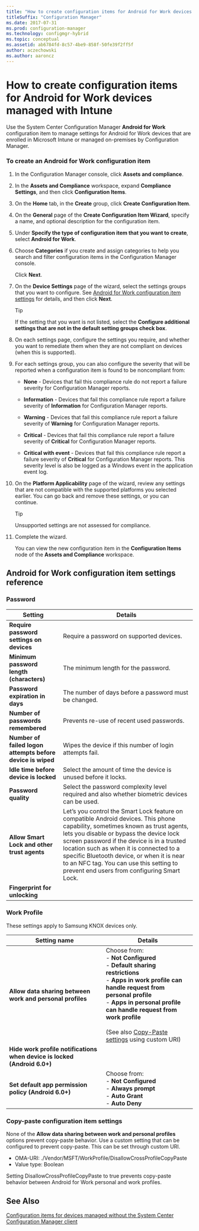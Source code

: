 ```yaml
---
title: "How to create configuration items for Android for Work devices managed with Intune"
titleSuffix: "Configuration Manager"
ms.date: 2017-07-31
ms.prod: configuration-manager
ms.technology: configmgr-hybrid
ms.topic: conceptual
ms.assetid: ab6784fd-8c57-4be9-858f-50fe39f2ff5f
author: aczechowski
ms.author: aaroncz
---
```

# How to create configuration items for Android for Work devices managed with Intune

 Use the System Center Configuration Manager **Android for Work** configuration item to manage settings for Android for Work devices that are enrolled in Microsoft Intune or managed on-premises by Configuration Manager.  

### To create an Android for Work configuration item  

1. In the Configuration Manager console, click **Assets and compliance**.  

2. In the **Assets and Compliance** workspace, expand **Compliance Settings**, and then click **Configuration Items**.  

3. On the **Home** tab, in the **Create** group, click **Create Configuration Item**.  

4. On the **General** page of the **Create Configuration Item Wizard**, specify a name, and optional description for the configuration item.  

5. Under **Specify the type of configuration item that you want to create**, select **Android for Work**.  

6. Choose **Categories** if you create and assign categories to help you search and filter configuration items in the Configuration Manager console.  

   Click **Next**.

7. On the **Device Settings** page of the wizard, select the settings groups that you want to configure. See [Android for Work configuration item settings](#android-for-work-configuration-item-settings-reference) for details, and then click **Next**.  

   > [!TIP]  
   >  If the setting that you want is not listed, select the **Configure additional settings that are not in the default setting groups check box**.  

8. On each settings page, configure the settings you require, and whether you want to remediate them when they are not compliant on devices (when this is supported).  

9. For each settings group, you can also configure the severity that will be reported when a configuration item is found to be noncompliant from:  

   -   **None** - Devices that fail this compliance rule do not report a failure severity for Configuration Manager reports.  

   -   **Information** - Devices that fail this compliance rule report a failure severity of **Information** for Configuration Manager reports.  

   -   **Warning** - Devices that fail this compliance rule report a failure severity of **Warning** for Configuration Manager reports.  

   -   **Critical** - Devices that fail this compliance rule report a failure severity of **Critical** for Configuration Manager reports.  

   -   **Critical with event** - Devices that fail this compliance rule report a failure severity of **Critical** for Configuration Manager reports. This severity level is also be logged as a Windows event in the application event log.  

10. On the **Platform Applicability** page of the wizard, review any settings that are not compatible with the supported platforms you selected earlier. You can go back and remove these settings, or you can continue.  

    > [!TIP]  
    >  Unsupported settings are not assessed for compliance.  

11. Complete the wizard.  

    You can view the new configuration item in the **Configuration Items** node of the **Assets and Compliance** workspace.  

##  Android for Work configuration item settings reference  

### Password  

|Setting|Details|  
|-------------|-------------|  
|**Require password settings on devices**|Require a password on supported devices.|  
|**Minimum password length (characters)**|The minimum length for the password.|  
|**Password expiration in days**|The number of days before a password must be changed.|  
|**Number of passwords remembered**|Prevents re-use of recent used passwords.|  
|**Number of failed logon attempts before device is wiped**|Wipes the device if this number of login attempts fail.|  
|**Idle time before device is locked**|Select the amount of time the device is unused before it locks.|
|**Password quality**|Select the password complexity level required and also whether biometric devices can be used.|  
|**Allow Smart Lock and other trust agents**|Let’s you control the Smart Lock feature on compatible Android devices. This phone capability, sometimes known as trust agents, lets you disable or bypass the device lock screen password if the device is in a trusted location such as when it is connected to a specific Bluetooth device, or when it is near to an NFC tag. You can use this setting to prevent end users from configuring Smart Lock.|
|**Fingerprint for unlocking**|&nbsp;|

###  Work Profile  
 These settings apply to Samsung KNOX devices only.  

|Setting name|Details|  
|------------------|-------------|  
|**Allow data sharing between work and personal profiles**|Choose from:<br>- **Not Configured**<br>- **Default sharing restrictions**<br>- **Apps in work profile can handle request from personal profile**<br>- **Apps in personal profile can handle request from work profile**<br><br>(See also [Copy-Paste settings](#copy-paste-configuration-item-settings) using custom URI)|  
|**Hide work profile notifications when device is locked (Android 6.0+)**||
|**Set default app permission policy (Android 6.0+)**|Choose from:<br>- **Not Configured**<br>- **Always prompt**<br>- **Auto Grant**<br>- **Auto Deny**|

### Copy-paste configuration item settings
None of the **Allow data sharing between work and personal profiles** options prevent copy-paste behavior. Use a custom setting that can be configured to prevent copy-paste. This can be set through custom URI.

- OMA-URI: ./Vendor/MSFT/WorkProfile/DisallowCrossProfileCopyPaste
- Value type: Boolean

Setting DisallowCrossProfileCopyPaste to true prevents copy-paste behavior between Android for Work personal and work profiles.

## See Also  
 [Configuration items for devices managed without the System Center Configuration Manager client](../../compliance/deploy-use/configuration-items-for-devices-managed-without-the-client.md)
